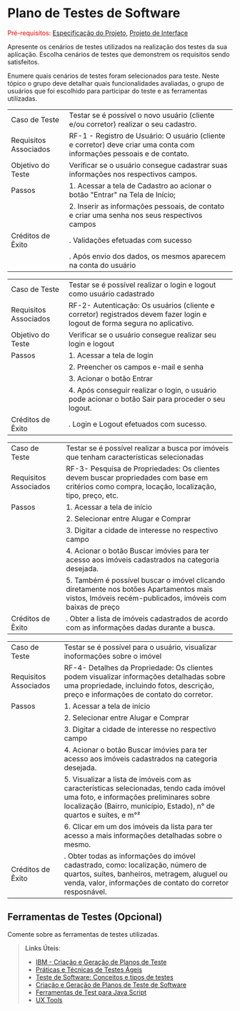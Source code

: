 # Plano de Testes de Software

<span style="color:red">Pré-requisitos: <a href="2-Especificação do Projeto.md"> Especificação do Projeto</a></span>, <a href="3-Projeto de Interface.md"> Projeto de Interface</a>

Apresente os cenários de testes utilizados na realização dos testes da sua aplicação. Escolha cenários de testes que demonstrem os requisitos sendo satisfeitos.

Enumere quais cenários de testes foram selecionados para teste. Neste tópico o grupo deve detalhar quais funcionalidades avaliadas, o grupo de usuários que foi escolhido para participar do teste e as ferramentas utilizadas.

|                      |                                                                                |
|----------------------|--------------------------------------------------------------------------------|
| Caso de Teste        | Testar se é possível o novo usuário (cliente e/ou corretor) realizar o seu cadastro.|
| Requisitos Associados| RF-1 - Registro de Usuário: O usuário (cliente e corretor) deve criar uma conta com informações pessoais e de contato.                                                                                                     |
| Objetivo do Teste    | Verificar se o usuário consegue cadastrar suas informações nos respectivos campos.  |
| Passos               |1. Acessar a tela de Cadastro ao acionar o botão "Entrar" na Tela de Início;        | 
|                      |2. Inserir as informações pessoais, de contato e criar uma senha nos seus respectivos campos |                   |                      |3. Verficar se o cadastro foi realizado após o preenchimento de todos os campos.             |
| Créditos de Êxito    | . Validações efetuadas com sucesso                                                           |
|                      | . Após envio dos dados, os mesmos aparecem na conta do usuário                               |

|                      |                                                                                |
|----------------------|--------------------------------------------------------------------------------|
| Caso de Teste        | Testar se é possível realizar o login e logout como usuário cadastrado         |
| Requisitos Associados| RF-2- Autenticação: Os usuários (cliente e corretor) registrados devem fazer login e logout de forma segura no aplicativo.                                                                                                    |
| Objetivo do Teste    | Verificar se o usuário consegue realizar seu login e logout                           |
| Passos  | 1. Acessar a tela de login                                                                          |
|         | 2. Preencher os campos e-mail e senha                                                               |
|         | 3. Acionar o botão Entrar
|         |4. Após conseguir realizar o login, o usuário pode acionar o botão Sair para proceder o seu logout.  |
| Créditos de Êxito | . Login e Logout efetuados com sucesso.                                                   |

|                      |                                                                                |
|----------------------|--------------------------------------------------------------------------------|
| Caso de Teste        | Testar se é possível realizar a busca por imóveis que tenham características selecionadas         |
| Requisitos Associados| RF-3- Pesquisa de Propriedades: Os clientes devem buscar propriedades com base em critérios como compra, locação, localização, tipo, preço, etc.                                                                 |                                 | Objetivo do Teste    | Constatar se o usuário consegue buscar por imóveis, podendo inclusive filtrar entre imóveis para alugar e vender, e selecionar o bairro onde o imóvel esta localizado.                            |
| Passos  | 1. Acessar a tela de início                                                                          |
|         | 2. Selecionar entre Alugar e Comprar                                                               |
|         | 3. Digitar a cidade de interesse no respectivo campo                                               | 
|         |4. Acionar o botão Buscar imóvies para ter acesso aos imóveis cadastrados na categoria desejada.    | 
|         | 5. Também é possível buscar o imóvel clicando diretamente nos botões Apartamentos mais vistos, Imóveis recém-publicados, imóveis com baixas de preço                                                                                     | 
| Créditos de Êxito | . Obter a lista de imóveis cadastrados de acordo com as informações dadas durante a busca. |                                                                                                         

|                      |                                                                                |
|----------------------|--------------------------------------------------------------------------------|
| Caso de Teste        | Testar se é possível para o usuário, visualizar inoformações sobre o imóvel          |
| Requisitos Associados| RF-4- Detalhes da Propriedade: Os clientes podem visualizar informações detalhadas sobre uma propriedade, incluindo fotos, descrição, preço e informações de contato do corretor.                                                               |   | Objetivo do Teste    | Verificar se o usuário consegue visualizar informações sobre o imóvel.                |
| Passos  | 1. Acessar a tela de início                                                                          |
|         | 2. Selecionar entre Alugar e Comprar                                                               |
|         | 3. Digitar a cidade de interesse no respectivo campo                                               | 
|         |4. Acionar o botão Buscar imóvies para ter acesso aos imóveis cadastrados na categoria desejada.    | 
|         | 5. Visualizar a lista de imóveis com as características selecionadas, tendo cada imóvel uma foto, e informações preliminares sobre localização (Bairro, município, Estado), n° de quartos e suítes, e m°²
|         | 6. Clicar em um dos imóveis da lista para ter acesso a mais informações detalhadas sobre o mesmo.
| Créditos de Êxito | . Obter todas as informações do imóvel cadastrado, como: localização, número de quartos, suítes, banheiros, metragem, aluguel ou venda, valor, informações de contato do corretor resposnável. | 






 
## Ferramentas de Testes (Opcional)

Comente sobre as ferramentas de testes utilizadas.
 
> **Links Úteis**:
> - [IBM - Criação e Geração de Planos de Teste](https://www.ibm.com/developerworks/br/local/rational/criacao_geracao_planos_testes_software/index.html)
> - [Práticas e Técnicas de Testes Ágeis](http://assiste.serpro.gov.br/serproagil/Apresenta/slides.pdf)
> -  [Teste de Software: Conceitos e tipos de testes](https://blog.onedaytesting.com.br/teste-de-software/)
> - [Criação e Geração de Planos de Teste de Software](https://www.ibm.com/developerworks/br/local/rational/criacao_geracao_planos_testes_software/index.html)
> - [Ferramentas de Test para Java Script](https://geekflare.com/javascript-unit-testing/)
> - [UX Tools](https://uxdesign.cc/ux-user-research-and-user-testing-tools-2d339d379dc7)
